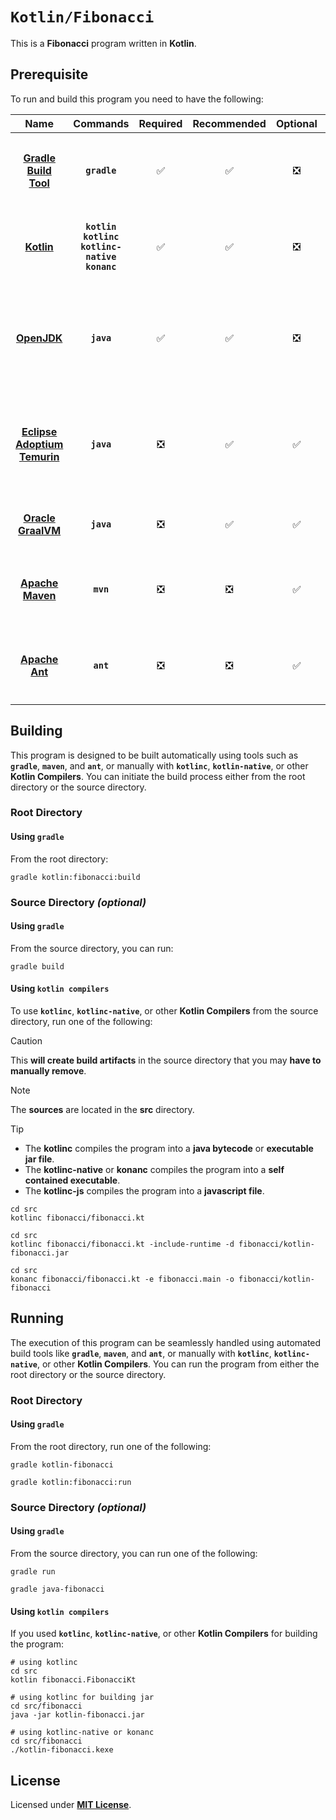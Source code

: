 # `Kotlin/Fibonacci`

This is a **Fibonacci** program written in **Kotlin**.

## Prerequisite

To run and build this program you need to have the following:

<div align="center">

| Name | Commands | Required | Recommended | Optional | Notes |
|:----:|:--------:|:--------:|:-----------:|:--------:|:-----:|
| [**Gradle Build Tool**](https://gradle.org/install/#with-a-package-manager) | **`gradle`** | &#9989; | &#9989; | &#10062; | **`sdk install gradle`**<br>or<br>**`sudo apt install gradle`** |
| [**Kotlin**](https://kotlinlang.org/docs/getting-started.html#install-kotlin) | **`kotlin`**<br>**`kotlinc`**<br>**`kotlinc-native`**<br>**`konanc`** | &#9989; | &#9989; | &#10062; | **`sdk install kotlin`**<br>or<br>**`brew install kotlin`** |
| [**OpenJDK**](https://openjdk.org/install/) | **`java`** | &#9989; | &#9989; | &#10062; | **`sdk install java x.y.z-open`**<br>or<br>**`sudo apt install openjdk-x-jdk`** |
| [**Eclipse Adoptium Temurin**](https://adoptium.net/installation/linux/) | **`java`** | &#10062; | &#9989; | &#9989; | **`sdk install java x.y.z-tem`**<br>or<br>**`sudo apt install temurin-x-jdk`** |
| [**Oracle GraalVM**](https://www.graalvm.org/downloads/#) | **`java`** | &#10062; | &#9989; | &#9989; | **`sdk install java x.y.z-graal`** |
| [**Apache Maven**](https://maven.apache.org/install.html) | **`mvn`** | &#10062; | &#10062; | &#9989; | **`sdk install maven`**<br>or<br>**`sudo apt install maven`** |
| [**Apache Ant**](https://ant.apache.org/bindownload.cgi) | **`ant`** | &#10062; | &#10062; | &#9989; | **`sdk install ant`**<br>or<br>**`sudo apt install ant`** |

</div>

## Building

This program is designed to be built automatically using tools such as
**`gradle`**, **`maven`**, and **`ant`**, or manually with **`kotlinc`**,
**`kotlin-native`**, or other **Kotlin Compilers**. You can initiate the build
process either from the root directory or the source directory.

### Root Directory

#### Using `gradle`

From the root directory:

```
gradle kotlin:fibonacci:build
```

<!--

#### Using `maven`

TODO:

#### Using `ant`

TODO:

-->

### Source Directory _(optional)_

#### Using `gradle`

From the source directory, you can run:

```
gradle build
```

#### Using `kotlin compilers`

To use **`kotlinc`**, **`kotlinc-native`**, or other **Kotlin Compilers** from
the source directory, run one of the following:

> [!CAUTION]
> This **will create build artifacts** in the source directory that you may
> **have to manually remove**.

> [!NOTE]
> The **sources** are located in the **src** directory.

> [!TIP]
> * The **kotlinc** compiles the program into a **java bytecode** or
>   **executable jar file**.
> * The **kotlinc-native** or **konanc** compiles the program into a **self
>   contained executable**.
> * The **kotlinc-js** compiles the program into a **javascript file**.

```
cd src
kotlinc fibonacci/fibonacci.kt
```
```
cd src
kotlinc fibonacci/fibonacci.kt -include-runtime -d fibonacci/kotlin-fibonacci.jar
```
```
cd src
konanc fibonacci/fibonacci.kt -e fibonacci.main -o fibonacci/kotlin-fibonacci
```

<!--

#### Using `maven`

TODO:

#### Using `ant`

TODO:

-->

## Running

The execution of this program can be seamlessly handled using automated build
tools like **`gradle`**, **`maven`**, and **`ant`**, or manually with
**`kotlinc`**, **`kotlinc-native`**, or other **Kotlin Compilers**. You can run
the program from either the root directory or the source directory.

### Root Directory

#### Using `gradle`

From the root directory, run one of the following:

```
gradle kotlin-fibonacci
```
```
gradle kotlin:fibonacci:run
```

<!--

#### Using `maven`

TODO:

#### Using `ant`

TODO:

-->

### Source Directory _(optional)_

#### Using `gradle`

From the source directory, you can run one of the following:

```
gradle run
```
```
gradle java-fibonacci
```

#### Using `kotlin compilers`

If you used **`kotlinc`**, **`kotlinc-native`**, or other **Kotlin Compilers**
for building the program:

```
# using kotlinc
cd src
kotlin fibonacci.FibonacciKt
```
```
# using kotlinc for building jar
cd src/fibonacci
java -jar kotlin-fibonacci.jar
```
```
# using kotlinc-native or konanc
cd src/fibonacci
./kotlin-fibonacci.kexe
```

<!--

#### Using `maven`

TODO:

#### Using `ant`

TODO:

-->

## License

Licensed under [**MIT License**](LICENSE).
